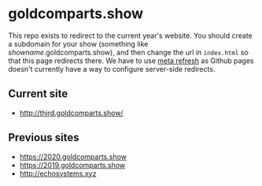 # goldcomparts.show

This repo exists to redirect to the current year's website. You should create a subdomain for your show (something like _showname_.goldcomparts.show), and then change the url in `index.html` so that this page redirects there. We have to use [meta refresh](https://www.w3.org/TR/WCAG20-TECHS/H76.html) as Github pages doesn't currently have a way to configure server-side redirects.

## Current site

* http://third.goldcomparts.show/

## Previous sites

* https://2020.goldcomparts.show
* https://2019.goldcomparts.show
* http://echosystems.xyz
